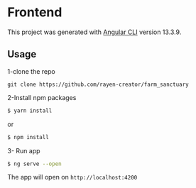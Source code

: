 # Frontend

This project was generated with [Angular CLI](https://github.com/angular/angular-cli) version 13.3.9.


## Usage

1-clone the repo 

```
git clone https://github.com/rayen-creator/farm_sanctuary
```
2-Install npm packages

 ```sh
$ yarn install
 ```
or

```sh
$ npm install
```

3- Run app

```sh
$ ng serve --open
```
The app will open on  ` http://localhost:4200 ` 


